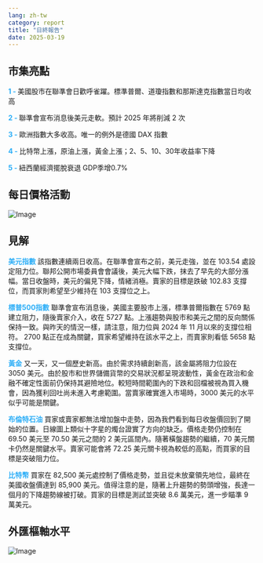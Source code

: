```yaml
---
lang: zh-tw
category: report
title: "日終報告"
date: 2025-03-19
---
```



<h2>市集亮點</h2>
<strong style="color: #2caef7;">1 - </strong> 美國股市在聯準會日歡呼雀躍。標準普爾、道瓊指數和那斯達克指數當日均收高

<strong style="color: #2caef7;">2 - </strong> 聯準會宣布消息後美元走軟。預計 2025 年將削減 2 次

<strong style="color: #2caef7;">3 - </strong> 歐洲指數大多收高。唯一的例外是德國 DAX 指數

<strong style="color: #2caef7;">4 - </strong> 比特幣上漲，原油上漲，黃金上漲；2、5、10、30年收益率下降

<strong style="color: #2caef7;">5 - </strong> 紐西蘭經濟擺脫衰退 GDP季增0.7%



<h2>每日價格活動</h2>
<img src="https://markleighedu.github.io/img/Mar-2025/19-Mar-2025/price.jpg" alt="Image"/>

<h2>見解</h2>
<strong style="color: #2caef7;">美元指數</strong> 該指數連續兩日收高。在聯準會宣布之前，美元走強，並在 103.54 處設定阻力位。聯邦公開市場委員會會議後，美元大幅下跌，抹去了早先的大部分漲幅。當日收盤時，美元的偏見下降，情緒消極。賣家的目標是跌破 102.83 支撐位，而買家則希望至少維持在 103 支撐位之上。

<strong style="color: #2caef7;">標普500指數</strong> 聯準會宣布消息後，美國主要股市上漲，標準普爾指數在 5769 點建立阻力，隨後賣家介入，收在 5727 點。上漲趨勢與股市和美元之間的反向關係保持一致。與昨天的情況一樣，請注意，阻力位與 2024 年 11 月以來的支撐位相符。 2700 點正在成為關鍵，買家希望維持在該水平之上，而賣家則看低 5658 點支撐位。 

<strong style="color: #2caef7;">黃金</strong> 又一天，又一個歷史新高。由於需求持續創新高，該金屬將阻力位設在 3050 美元。由於股市和世界儲備貨幣的交易狀況都呈現波動性，黃金在政治和金融不確定性面前仍保持其避險地位。較短時間範圍內的下跌和回檔被視為買入機會，因為獲利回吐尚未進入考慮範圍。當賣家確實進入市場時，3000 美元的水平似乎可能是關鍵。  

<strong style="color: #2caef7;">布倫特石油</strong> 買家或賣家都無法增加盤中走勢，因為我們看到每日收盤價回到了開始的位置。日線圖上類似十字星的燭台證實了方向的缺乏。價格走勢仍控制在 69.50 美元至 70.50 美元之間的 2 美元區間內。隨著橫盤趨勢的繼續，70 美元關卡仍然是關鍵水平。賣家可能會將 72.25 美元關卡視為較低的高點，而買家的目標是突破阻力位。

<strong style="color: #2caef7;">比特幣</strong> 買家在 82,500 美元處控制了價格走勢，並且從未放棄領先地位，最終在美國收盤價達到 85,900 美元。值得注意的是，隨著上升趨勢的勢頭增強，長達一個月的下降趨勢線被打破。買家的目標是測試並突破 8.6 萬美元，進一步瞄準 9 萬美元。 



<h2>外匯樞軸水平</h2>
<img src="https://markleighedu.github.io/img/Mar-2025/19-Mar-2025/pivot.jpg" alt="Image"/>